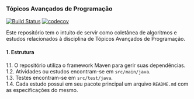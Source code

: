 ### Tópicos Avançados de Programação
[![Build Status](https://travis-ci.org/Niddhogur/tpa.svg?branch=master)](https://travis-ci.org/Niddhogur/tpa) [![codecov](https://codecov.io/gh/Niddhogur/tpa/branch/master/graph/badge.svg)](https://codecov.io/gh/Niddhogur/tpa) <br>

Este repositório tem o intuito de servir como coletânea de algoritmos e estudos relacionados à disciplina de Tópicos Avançados de Programação.

#### 1. Estrutura
1.1. O repositório utiliza o framework Maven para gerir suas dependências. <br>
1.2. Atividades ou estudos encontram-se em `src/main/java`. <br>
1.3. Testes encontram-se em `src/test/java`. <br>
1.4. Cada estudo possui em seu pacote principal um arquivo `README.md` com as especificações do mesmo.